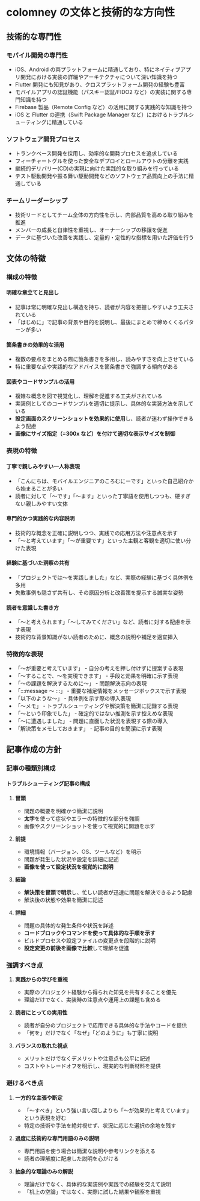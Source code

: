 # colomney の文体と技術的な方向性

## 技術的な専門性

### モバイル開発の専門性

- iOS、Android の両プラットフォームに精通しており、特にネイティブアプリ開発における実装の詳細やアーキテクチャについて深い知識を持つ
- Flutter 開発にも知見があり、クロスプラットフォーム開発の経験も豊富
- モバイルアプリの認証機能（パスキー認証/FIDO2 など）の実装に関する専門知識を持つ
- Firebase 製品（Remote Config など）の活用に関する実践的な知識を持つ
- iOS と Flutter の連携（Swift Package Manager など）におけるトラブルシューティングに精通している

### ソフトウェア開発プロセス

- トランクベース開発を採用し、効率的な開発プロセスを追求している
- フィーチャートグルを使った安全なデプロイとロールアウトの分離を実践
- 継続的デリバリー(CD)の実現に向けた実践的な取り組みを行っている
- テスト駆動開発や振る舞い駆動開発などのソフトウェア品質向上の手法に精通している

### チームリーダーシップ

- 技術リードとしてチーム全体の方向性を示し、内部品質を高める取り組みを推進
- メンバーの成長と自律性を重視し、オーナーシップの移譲を促進
- データに基づいた改善を実践し、定量的・定性的な指標を用いた評価を行う

## 文体の特徴

### 構成の特徴

#### 明確な章立てと見出し

- 記事は常に明確な見出し構造を持ち、読者が内容を把握しやすいよう工夫されている
- 「はじめに」で記事の背景や目的を説明し、最後にまとめで締めくくるパターンが多い

#### 箇条書きの効果的な活用

- 複数の要点をまとめる際に箇条書きを多用し、読みやすさを向上させている
- 特に重要な点や実践的なアドバイスを箇条書きで強調する傾向がある

#### 図表やコードサンプルの活用

- 複雑な概念を図で視覚化し、理解を促進する工夫がされている
- 実装例としてのコードサンプルを適切に提示し、具体的な実装方法を示している
- **設定画面のスクリーンショットを効果的に使用**し、読者が迷わず操作できるよう配慮
- **画像にサイズ指定（=300x など）を付けて適切な表示サイズを制御**

### 表現の特徴

#### 丁寧で親しみやすい一人称表現

- 「こんにちは、モバイルエンジニアのころむにーです」といった自己紹介から始まることが多い
- 読者に対して「〜です」「〜ます」といった丁寧語を使用しつつも、硬すぎない親しみやすい文体

#### 専門的かつ実践的な内容説明

- 技術的な概念を正確に説明しつつ、実践での応用方法や注意点を示す
- 「〜と考えています」「〜が重要です」といった主観と客観を適切に使い分けた表現

#### 経験に基づいた洞察の共有

- 「プロジェクトでは〜を実践しました」など、実際の経験に基づく具体例を多用
- 失敗事例も隠さず共有し、その原因分析と改善策を提示する誠実な姿勢

#### 読者を意識した書き方

- 「〜と考えられます」「〜してみてください」など、読者に対する配慮を示す表現
- 技術的な背景知識がない読者のために、概念の説明や補足を適宜挿入

### 特徴的な表現

- 「〜が重要と考えています」 - 自分の考えを押し付けずに提案する表現
- 「〜することで、〜を実現できます」 - 手段と効果を明確に示す表現
- 「〜の課題を解決するために〜」 - 問題解決志向の表現
- 「:::message 〜 :::」 - 重要な補足情報をメッセージボックスで示す表現
- 「以下のような〜」 - 具体例を示す際の導入表現
- 「〜メモ」 - トラブルシューティングや解決策を簡潔に記録する表現
- 「〜という印象でした」 - 確定的ではない推測を示す控えめな表現
- 「〜に遭遇しました」 - 問題に直面した状況を表現する際の導入
- 「解決策をメモしておきます」 - 記事の目的を簡潔に示す表現

## 記事作成の方針

### 記事の種類別構成

#### トラブルシューティング記事の構成

1. **冒頭**

   - 問題の概要を明確かつ簡潔に説明
   - **太字**を使って症状やエラーの特徴的な部分を強調
   - 画像やスクリーンショットを使って視覚的に問題を示す

2. **前提**

   - 環境情報（バージョン、OS、ツールなど）を明示
   - 問題が発生した状況や設定を詳細に記述
   - **画像を使って設定状況を視覚的に説明**

3. **結論**

   - **解決策を冒頭で明示**し、忙しい読者が迅速に問題を解決できるよう配慮
   - 解決後の状態や効果を簡潔に記述

4. **詳細**

   - 問題の具体的な発生条件や状況を詳述
   - **コードブロックやコマンドを使って具体的な手順を示す**
   - ビルドプロセスや設定ファイルの変更点を段階的に説明
   - **設定変更の前後を画像で比較**して理解を促進

### 強調すべき点

1. **実践からの学びを重視**

   - 実際のプロジェクト経験から得られた知見を共有することを優先
   - 理論だけでなく、実装時の注意点や運用上の課題も含める

2. **読者にとっての実用性**

   - 読者が自分のプロジェクトで応用できる具体的な手法やコードを提供
   - 「何を」だけでなく「なぜ」「どのように」も丁寧に説明

3. **バランスの取れた視点**
   - メリットだけでなくデメリットや注意点も公平に記述
   - コストやトレードオフを明示し、現実的な判断材料を提供

### 避けるべき点

1. **一方的な主張や断定**

   - 「〜すべき」という強い言い回しよりも「〜が効果的と考えています」という表現を好む
   - 特定の技術や手法を絶対視せず、状況に応じた選択の余地を残す

2. **過度に技術的な専門用語のみの説明**

   - 専門用語を使う場合は簡潔な説明や参考リンクを添える
   - 読者の理解度に配慮した説明を心がける

3. **抽象的な理論のみの解説**
   - 理論だけでなく、具体的な実装例や実践での経験を交えて説明
   - 「机上の空論」ではなく、実際に試した結果や観察を重視
